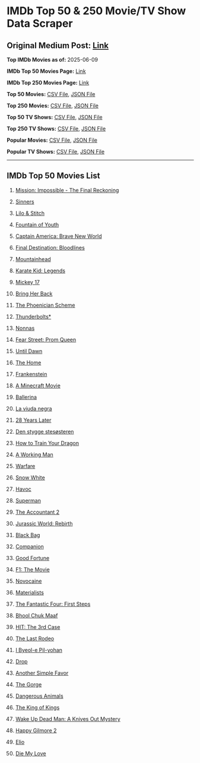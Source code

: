 # IMDb Top 50 & 250 Movie/TV Show Data Scraper

## Original Medium Post: [Link](https://medium.com/@nishantsahoo/which-movie-should-i-watch-5c83a3c0f5b1)

**Top IMDb Movies as of:** 2025-06-09

**IMDb Top 50 Movies Page:** [Link](https://www.imdb.com/search/title/?title_type=feature&release_date=2025-01-01,2025-12-31)

**IMDb Top 250 Movies Page:** [Link](https://www.imdb.com/chart/top/)

**Top 50 Movies:** [CSV File](/data/top50/movies.csv), [JSON File](/data/top50/movies.json)

**Top 250 Movies:** [CSV File](/data/top250/movies.csv), [JSON File](/data/top250/movies.json)

**Top 50 TV Shows:** [CSV File](/data/top50/shows.csv), [JSON File](/data/top50/shows.json)

**Top 250 TV Shows:** [CSV File](/data/top250/shows.csv), [JSON File](/data/top250/shows.json)

**Popular Movies:** [CSV File](/data/popular/movies.csv), [JSON File](/data/popular/movies.json)

**Popular TV Shows:** [CSV File](/data/popular/shows.csv), [JSON File](/data/popular/shows.json)

---

## IMDb Top 50 Movies List

1. [Mission: Impossible - The Final Reckoning](https://www.imdb.com/title/tt9603208/)

2. [Sinners](https://www.imdb.com/title/tt31193180/)

3. [Lilo & Stitch](https://www.imdb.com/title/tt11655566/)

4. [Fountain of Youth](https://www.imdb.com/title/tt27075958/)

5. [Captain America: Brave New World](https://www.imdb.com/title/tt14513804/)

6. [Final Destination: Bloodlines](https://www.imdb.com/title/tt9619824/)

7. [Mountainhead](https://www.imdb.com/title/tt35396529/)

8. [Karate Kid: Legends](https://www.imdb.com/title/tt1674782/)

9. [Mickey 17](https://www.imdb.com/title/tt12299608/)

10. [Bring Her Back](https://www.imdb.com/title/tt32246771/)

11. [The Phoenician Scheme](https://www.imdb.com/title/tt30840798/)

12. [Thunderbolts\*](https://www.imdb.com/title/tt20969586/)

13. [Nonnas](https://www.imdb.com/title/tt28309594/)

14. [Fear Street: Prom Queen](https://www.imdb.com/title/tt31433402/)

15. [Until Dawn](https://www.imdb.com/title/tt30955489/)

16. [The Home](https://www.imdb.com/title/tt17023012/)

17. [Frankenstein](https://www.imdb.com/title/tt1312221/)

18. [A Minecraft Movie](https://www.imdb.com/title/tt3566834/)

19. [Ballerina](https://www.imdb.com/title/tt7181546/)

20. [La viuda negra](https://www.imdb.com/title/tt33474172/)

21. [28 Years Later](https://www.imdb.com/title/tt10548174/)

22. [Den stygge stesøsteren](https://www.imdb.com/title/tt29344903/)

23. [How to Train Your Dragon](https://www.imdb.com/title/tt26743210/)

24. [A Working Man](https://www.imdb.com/title/tt9150192/)

25. [Warfare](https://www.imdb.com/title/tt31434639/)

26. [Snow White](https://www.imdb.com/title/tt6208148/)

27. [Havoc](https://www.imdb.com/title/tt14123284/)

28. [Superman](https://www.imdb.com/title/tt5950044/)

29. [The Accountant 2](https://www.imdb.com/title/tt7068946/)

30. [Jurassic World: Rebirth](https://www.imdb.com/title/tt31036941/)

31. [Black Bag](https://www.imdb.com/title/tt30988739/)

32. [Companion](https://www.imdb.com/title/tt26584495/)

33. [Good Fortune](https://www.imdb.com/title/tt27543578/)

34. [F1: The Movie](https://www.imdb.com/title/tt16311594/)

35. [Novocaine](https://www.imdb.com/title/tt29603959/)

36. [Materialists](https://www.imdb.com/title/tt30253473/)

37. [The Fantastic Four: First Steps](https://www.imdb.com/title/tt10676052/)

38. [Bhool Chuk Maaf](https://www.imdb.com/title/tt32058735/)

39. [HIT: The 3rd Case](https://www.imdb.com/title/tt23804696/)

40. [The Last Rodeo](https://www.imdb.com/title/tt30908405/)

41. [I Byeol-e Pil-yohan](https://www.imdb.com/title/tt28664733/)

42. [Drop](https://www.imdb.com/title/tt32149847/)

43. [Another Simple Favor](https://www.imdb.com/title/tt20214908/)

44. [The Gorge](https://www.imdb.com/title/tt13654226/)

45. [Dangerous Animals](https://www.imdb.com/title/tt32299316/)

46. [The King of Kings](https://www.imdb.com/title/tt7967302/)

47. [Wake Up Dead Man: A Knives Out Mystery](https://www.imdb.com/title/tt14364480/)

48. [Happy Gilmore 2](https://www.imdb.com/title/tt31868189/)

49. [Elio](https://www.imdb.com/title/tt4900148/)

50. [Die My Love](https://www.imdb.com/title/tt9362736/)
